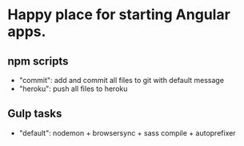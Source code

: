 # Happy place for starting Angular apps.

## npm scripts
- "commit": add and commit all files to git with default message
- "heroku": push all files to heroku

## Gulp tasks
- "default": nodemon + browsersync + sass compile + autoprefixer
